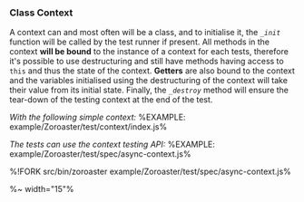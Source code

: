 ### Class Context

A context can and most often will be a class, and to initialise it, the _`_init`_ function will be called by the test runner if present. All methods in the context **will be bound** to the instance of a context for each tests, therefore it's possible to use destructuring and still have methods having access to `this` and thus the state of the context. **Getters** are also bound to the context and the variables initialised using the destructuring of the context will take their value from its initial state. Finally, the _`_destroy`_ method will ensure the tear-down of the testing context at the end of the test.

_With the following simple context:_
%EXAMPLE: example/Zoroaster/test/context/index.js%

_The tests can use the context testing API:_
%EXAMPLE: example/Zoroaster/test/spec/async-context.js%

%!FORK src/bin/zoroaster example/Zoroaster/test/spec/async-context.js%

%~ width="15"%